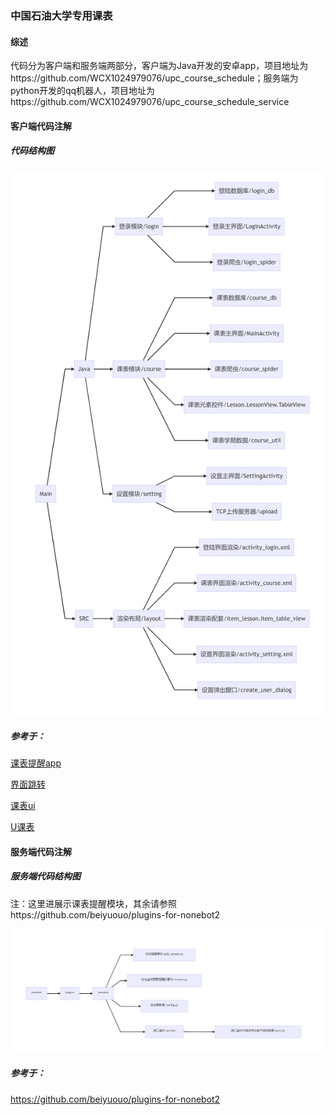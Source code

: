 
### 中国石油大学专用课表

#### 综述

代码分为客户端和服务端两部分，客户端为Java开发的安卓app，项目地址为https://github.com/WCX1024979076/upc_course_schedule；服务端为python开发的qq机器人，项目地址为https://github.com/WCX1024979076/upc_course_schedule_service

#### 客户端代码注解

##### 代码结构图

![](https://raw.githubusercontent.com/WCX1024979076/image1/master/img/20210212225204.png)



##### 参考于：

[课表提醒app](https://blog.csdn.net/ns_code/article/details/11269957?utm_medium=distribute.pc_relevant.none-task-blog-baidujs_title-3&spm=1001.2101.3001.4242)

[界面跳转](https://blog.csdn.net/matken/article/details/105820665)

[课表ui](https://www.wanandroid.com/blog/show/2117)

[U课表](https://github.com/Wangs121/UPC_Schedule)

#### 服务端代码注解

##### 服务端代码结构图

注：这里进展示课表提醒模块，其余请参照https://github.com/beiyuouo/plugins-for-nonebot2

![](https://raw.githubusercontent.com/WCX1024979076/image1/master/img/20210212225234.png)

##### 参考于：

https://github.com/beiyuouo/plugins-for-nonebot2